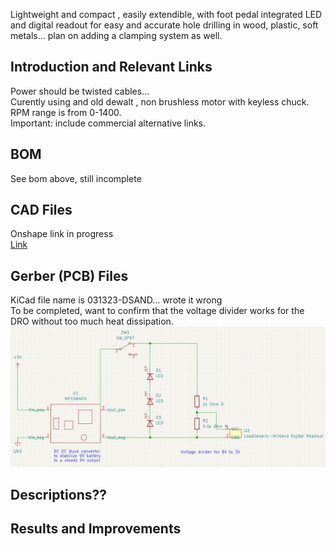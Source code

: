Lightweight and compact , easily extendible, with foot pedal integrated LED and digital readout for easy and accurate hole drilling in wood, plastic, soft metals... plan on adding a clamping system as well. 

## Introduction and Relevant Links
Power should be twisted cables... 
<br> Curently using and old dewalt , non brushless motor with keyless chuck. RPM range is from 0-1400. 
<br> Important: include commercial alternative links.

## BOM
See bom above, still incomplete

## CAD Files
Onshape link in progress
</br>[Link](https://cad.onshape.com/documents/d7c0127cd1f9b5a49c602438/w/0e5f7f6f8419f1c931389f58/e/2cf31d5998ba9b9292f913a7)

## Gerber (PCB) Files
KiCad file name is 031323-DSAND... wrote it wrong
</br> To be completed, want to confirm that the voltage divider works for the DRO without too much heat dissipation.
![Screenshot](image_0313.png)

## Descriptions??

## Results and Improvements
